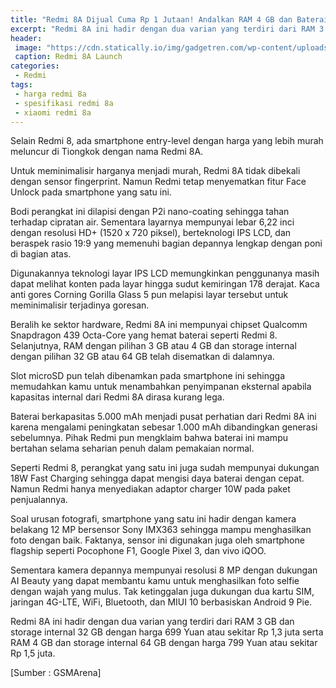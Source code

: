 ```yaml
---
title: "Redmi 8A Dijual Cuma Rp 1 Jutaan! Andalkan RAM 4 GB dan Baterai 5000/mAh"
excerpt: "Redmi 8A ini hadir dengan dua varian yang terdiri dari RAM 3 GB/ROM 32 GB serta RAM 4 GB dan ROM 64 GB masing masing dihargai..."
header:
 image: "https://cdn.statically.io/img/gadgetren.com/wp-content/uploads/2019/10/Redmi-8A-All-1024x646.jpg"
 caption: Redmi 8A Launch
categories:
 - Redmi
tags:
 - harga redmi 8a
 - spesifikasi redmi 8a
 - xiaomi redmi 8a
---
```

Selain Redmi 8, ada smartphone entry-level dengan harga yang lebih murah meluncur di Tiongkok dengan nama Redmi 8A.

Untuk meminimalisir harganya menjadi murah, Redmi 8A tidak dibekali dengan sensor fingerprint. Namun Redmi tetap menyematkan fitur Face Unlock pada smartphone yang satu ini.

Bodi perangkat ini dilapisi dengan P2i nano-coating sehingga tahan terhadap cipratan air. Sementara layarnya mempunyai lebar 6,22 inci dengan resolusi HD+ (1520 x 720 piksel), berteknologi IPS LCD, dan beraspek rasio 19:9 yang memenuhi bagian depannya lengkap dengan poni di bagian atas.

Digunakannya teknologi layar IPS LCD memungkinkan penggunanya masih dapat melihat konten pada layar hingga sudut kemiringan 178 derajat. Kaca anti gores Corning Gorilla Glass 5 pun melapisi layar tersebut untuk meminimalisir terjadinya goresan.

Beralih ke sektor hardware, Redmi 8A ini mempunyai chipset Qualcomm Snapdragon 439 Octa-Core yang hemat baterai seperti Redmi 8. Selanjutnya, RAM dengan pilihan 3 GB atau 4 GB dan storage internal dengan pilihan 32 GB atau 64 GB telah disematkan di dalamnya.

Slot microSD pun telah dibenamkan pada smartphone ini sehingga memudahkan kamu untuk menambahkan penyimpanan eksternal apabila kapasitas internal dari Redmi 8A dirasa kurang lega.

Baterai berkapasitas 5.000 mAh menjadi pusat perhatian dari Redmi 8A ini karena mengalami peningkatan sebesar 1.000 mAh dibandingkan generasi sebelumnya. Pihak Redmi pun mengklaim bahwa baterai ini mampu bertahan selama seharian penuh dalam pemakaian normal.

Seperti Redmi 8, perangkat yang satu ini juga sudah mempunyai dukungan 18W Fast Charging sehingga dapat mengisi daya baterai dengan cepat. Namun Redmi hanya menyediakan adaptor charger 10W pada paket penjualannya.

Soal urusan fotografi, smartphone yang satu ini hadir dengan kamera belakang 12 MP bersensor Sony IMX363 sehingga mampu menghasilkan foto dengan baik. Faktanya, sensor ini digunakan juga oleh smartphone flagship seperti Pocophone F1, Google Pixel 3, dan vivo iQOO.

Sementara kamera depannya mempunyai resolusi 8 MP dengan dukungan AI Beauty yang dapat membantu kamu untuk menghasilkan foto selfie dengan wajah yang mulus. Tak ketinggalan juga dukungan dua kartu SIM, jaringan 4G-LTE, WiFi, Bluetooth, dan MIUI 10 berbasiskan Android 9 Pie.

Redmi 8A ini hadir dengan dua varian yang terdiri dari RAM 3 GB dan storage internal 32 GB dengan harga 699 Yuan atau sekitar Rp 1,3 juta serta RAM 4 GB dan storage internal 64 GB dengan harga 799 Yuan atau sekitar Rp 1,5 juta.

[Sumber : GSMArena]
